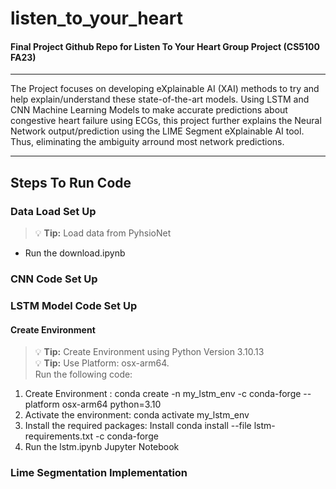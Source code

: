 # listen_to_your_heart <br>
#### Final Project Github Repo for Listen To Your Heart Group Project (CS5100 FA23)
_____________________

The Project focuses on developing eXplainable AI (XAI) methods to try and help explain/understand these state-of-the-art models. Using LSTM and CNN Machine Learning Models to make accurate predictions about congestive heart failure using ECGs, this project further explains the Neural Network output/prediction using the LIME Segment eXplainable AI tool. Thus, eliminating the ambiguity arround most  network predictions.

_____________________________
## Steps To Run Code  <br>


### Data Load Set Up  <br>
> :bulb: **Tip:** Load data from PyhsioNet  <br>
* Run the download.ipynb <br>

### CNN Code Set Up  <br>

### LSTM Model Code Set Up 
#### Create Environment <br>
> :bulb: **Tip:** Create Environment using Python Version 3.10.13 <br>
> :bulb: **Tip:** Use Platform: osx-arm64. <br>
Run the following code: <br>
<ol>
  <li> Create Environment : conda create -n my_lstm_env -c conda-forge --platform osx-arm64 python=3.10 </li>
  <li> Activate the environment: conda activate my_lstm_env</li>
  <li> Install the required packages: Install conda install --file lstm-requirements.txt -c conda-forge</li>
  <li> Run the lstm.ipynb Jupyter Notebook </li>
</ol>


### Lime Segmentation Implementation 



